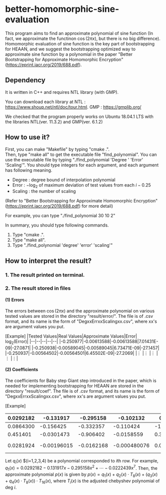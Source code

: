 ﻿# better-homomorphic-sine-evaluation

This program aims to find an approximate polynomial of sine function (In fact, we approximate the functinon $\cos (2\pi x)$, but there is no big difference). Homomorphic evaluation of sine function is the key part of bootstrapping for HEAAN, and we suggest the bootstrapping optimized way to approximate sine function by a polynomial in the paper "Better Bootstrapping for Approximate Homomorphic Encryption" (https://eprint.iacr.org/2019/688.pdf). 



## Dependency

It is written in C++ and requires NTL library (with GMP).

You can download each library at 
NTL : https://www.shoup.net/ntl/doc/tour.html.
GMP : https://gmplib.org/

We checked that the program properly works on Ubuntu 18.04.1 LTS with the libraries NTL(ver. 11.3.2) and GMP(ver. 6.1.2)

## How to use it?

First, you can make "Makefile" by typing "cmake .".  
Then, type "make all" to get the executable file "find_polynomial". 
You can use the executable file by typing "./find_polynomial 'Degree '
'Error' 'Scaling'". 
You should type integers for each argument, and each argument has following meaning.
 - Degree : degree bound of interpolation polynomial 
 - Error : $-\log_2$ of maximum deviation of test values from each $i-0.25$
 - Scaling :  the number of scaling
 
(Refer to "Better Bootstrapping for Approximate Homomorphic Encryption" (https://eprint.iacr.org/2019/688.pdf) for more detail)

For example, you can type "./find_polynomial 30 10 2"

In summary, you should type following commands.
 1. Type "cmake .". 
 2. Type "make all".
 3. Type "./find_polynomial 'degree' 'error' 'scaling'" 


## How to interpret the result?
### 1. The result printed on terminal. 



### 2. The result stored in files

#### (1) Errors
The errors between $\cos(2\pi x)$ and the approximate polynomial on various tested values  are stored in the directory "result/error/".
The file is of .csv format, and its name is the form of "DegxxErrxxScalingxx.csv", where xx's are argument values you put.

[Example]
|Tested Values|Real Values|Approximate Values|Error| ${\log_2(\text{Error})}$|
|--|--|--|--|--|
|-0.250977|-0.00613588|-0.00613588|7.01431E-09|-27.0871|
|-0.250938|-0.00589045|-0.00589045|6.73471E-09|-27.1457|
|-0.250937|-0.00564502|-0.00564501|6.45502E-09|-27.2069|
|$\vdots$ |$\vdots$   |$\vdots$   |$\vdots$   |$\vdots$|


#### (2) Coefficients    
The coefficients for Baby step Giant step introduced in the paper, which is needed for implementing bootstrapping for HEAAN are stored in the directory "result/coef".
The file is of .csv format, and its name is the form of "DegxxErrxxScalingxx.csv", where xx's are argument values you put.

[Example]

|0.0292182|-0.131917|-0.295158|-0.102132|0.857435|-0.0648289|0.384785|-0.0222439|
|--|--|--|--|--|--|--|--|
|0.0864300|-0.156425|-0.332357|-0.110424|-1.38072|-0.0652592|0.771865| -0.0215346|
|0.451401|-0.0301473|-0.906402|-0.0158559|0.394436|-0.00718066|-0.138797|-0.00200036|
|0.0281924|-0.00196015|-0.0162168|-0.000480076|0.000828514|-6.78823E-05| -0.000500756|0|

Let $q_i(x)$ $(i=1,2,3,4) be a polynomial corresponded to $i$th row.
For example, $q_1(x) = 0.0292182 - 0.131917 x -0.295158 x^2 + \cdots -0.0222439 x^7$. 
Then, the approximate polynomial $p(x)$ is given by $p(x) = q_1(x) + q_2(x)\cdot T_8(x) + (q_3(x) + q_4(x) \cdot T_8(x)) \cdot T_{16}(x)$, where $T_i(x)$ is the adjusted chebyshev polynomial of deg $i$.
